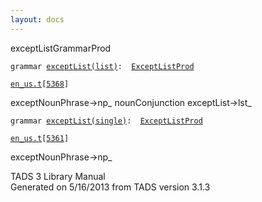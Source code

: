 ```yaml
---
layout: docs
---
```

<span class="title">exceptList</span><span class="type">GrammarProd</span>

`grammar `<span class="classExtLink">[`exceptList(list)`](../object/exceptList(list).html)</span>` :   `[`ExceptListProd`](../object/ExceptListProd.html)

[`en_us.t`](../file/en_us.t.html)`[`[`5368`](../source/en_us.t.html#5368)`]`

<div class="gramrule">

exceptNounPhrase-\>np\_ nounConjunction exceptList-\>lst\_  

</div>

`grammar `<span class="classExtLink">[`exceptList(single)`](../object/exceptList(single).html)</span>` :   `[`ExceptListProd`](../object/ExceptListProd.html)

[`en_us.t`](../file/en_us.t.html)`[`[`5361`](../source/en_us.t.html#5361)`]`

<div class="gramrule">

exceptNounPhrase-\>np\_

</div>

<div class="ftr">

TADS 3 Library Manual  
Generated on 5/16/2013 from TADS version 3.1.3

</div>
